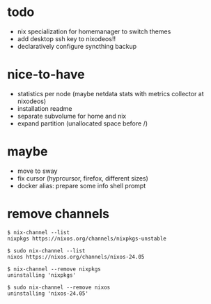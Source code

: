 # todo
- nix specialization for homemanager to switch themes
- add desktop ssh key to nixodeos!!
- declaratively configure syncthing backup

# nice-to-have
- statistics per node (maybe netdata stats with metrics collector at nixodeos)
- installation readme
- separate subvolume for home and nix
- expand partition (unallocated space before /)

# maybe
- move to sway
- fix cursor (hyprcursor, firefox, different sizes)
- docker alias: prepare some info shell prompt


# remove channels
```
$ nix-channel --list
nixpkgs https://nixos.org/channels/nixpkgs-unstable

$ sudo nix-channel --list
nixos https://nixos.org/channels/nixos-24.05
```

```
$ nix-channel --remove nixpkgs
uninstalling 'nixpkgs'

$ sudo nix-channel --remove nixos
uninstalling 'nixos-24.05'
```
